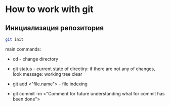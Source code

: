 # How to work with git

## Инициализация репозитория

```sh
git init
```

main commands:

* cd -  change directory

* git status - current state of directiry: if there are  not any of changes, look message: working tree clear

* git add <"file.name"> - file indexing

* git commit -m <"Comment for future understanding what for commit has been done">

